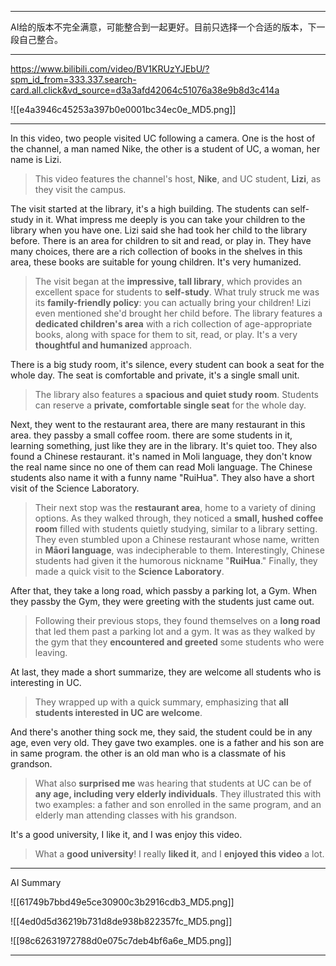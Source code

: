 
---

AI给的版本不完全满意，可能整合到一起更好。目前只选择一个合适的版本，下一段自己整合。

---

https://www.bilibili.com/video/BV1KRUzYJEbU/?spm_id_from=333.337.search-card.all.click&vd_source=d3a3afd42064c51076a38e9b8d3c414a

![[e4a3946c45253a397b0e0001bc34ec0e_MD5.png]]

---

In this video, two people visited UC following a camera. One is the host of the channel, a man named Nike, the other is a student of UC, a woman, her name is Lizi.
> This video features the channel's host, **Nike**, and UC student, **Lizi**, as they visit the campus.

The visit started at the library, it's a high building. The students can self-study in it. What impress me deeply is you can take your children to the library when you have one. Lizi said she had took her child to the library before. There is an area for children to sit and read, or play in. They have many choices, there are a rich collection of books in the shelves in this area, these books are suitable for young children. It's very humanized.
> The visit began at the **impressive, tall library**, which provides an excellent space for students to **self-study**. What truly struck me was its **family-friendly policy**: you can actually bring your children! Lizi even mentioned she'd brought her child before. The library features a **dedicated children's area** with a rich collection of age-appropriate books, along with space for them to sit, read, or play. It's a very **thoughtful and humanized** approach.

There is a big study room, it's silence, every student can book a seat for the whole day. The seat is comfortable and private, it's a single small unit.
> The library also features a **spacious and quiet study room**. Students can reserve a **private, comfortable single seat** for the whole day.

Next, they went to the restaurant area, there are many restaurant in this area. they passby a small coffee room. there are some students in it, learning something, just like they are in the library. It's quiet too. They also found a Chinese restaurant. it's named in Moli language, they don't know the real name since no one of them can read Moli language. The Chinese students also name it with a funny name "RuiHua". They also have a short visit of the Science Laboratory.
> Their next stop was the **restaurant area**, home to a variety of dining options. As they walked through, they noticed a **small, hushed coffee room** filled with students quietly studying, similar to a library setting. They even stumbled upon a Chinese restaurant whose name, written in **Māori language**, was indecipherable to them. Interestingly, Chinese students had given it the humorous nickname "**RuiHua**." Finally, they made a quick visit to the **Science Laboratory**.

After that, they take a long road, which passby a parking lot, a Gym. When they passby the Gym, they were greeting with the students just came out.
> Following their previous stops, they found themselves on a **long road** that led them past a parking lot and a gym. It was as they walked by the gym that they **encountered and greeted** some students who were leaving.

At last, they made a short summarize, they are welcome all students who is interesting in UC.
> They wrapped up with a quick summary, emphasizing that **all students interested in UC are welcome**.

And there's another thing sock me, they said, the student could be in any age, even very old. They gave two examples. one is a father and his son are in same program. the other is an old man who is a classmate of his grandson.
> What also **surprised me** was hearing that students at UC can be of **any age, including very elderly individuals**. They illustrated this with two examples: a father and son enrolled in the same program, and an elderly man attending classes with his grandson.

It's a good university, I like it, and I was enjoy this video.
> What a **good university**! I really **liked it**, and I **enjoyed this video** a lot.

---

AI Summary

![[61749b7bbd49e5ce30900c3b2916cdb3_MD5.png]]

![[4ed0d5d36219b731d8de938b822357fc_MD5.png]]

![[98c62631972788d0e075c7deb4bf6a6e_MD5.png]]

---




